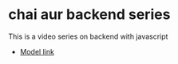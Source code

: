 # chai aur backend series

This is a video series on backend with javascript

- [Model link](https://app.eraser.io/workspace/xpS7iPVYjiTFyAVhyjIZ)